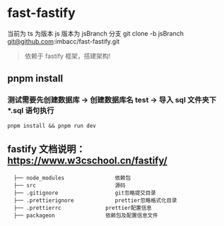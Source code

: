 # fast-fastify

当前为 ts 为版本 js 版本为 jsBranch 分支 git clone -b jsBranch git@github.com:imbacc/fast-fastify.git

> 依赖于 fastify 框架，搭建架构!

## pnpm install

### 测试需要先创建数据库 -> 创建数据库名 test -> 导入 sql 文件夹下 \*.sql 语句执行

```
pnpm install && pnpm run dev
```

## fastify 文档说明： <https://www.w3cschool.cn/fastify/>

```
  ├── node_modules                依赖包
  ├── src                         源码
  ├── .gitignore                  git忽略提交目录
  ├── .prettierignore             prettier忽略格式化目录
  ├── .prettierrc              prettier配置信息
  ├── packageon                依赖包及配置信息文件
```
